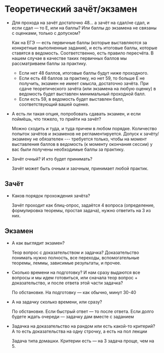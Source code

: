 Теоретический зачёт/экзамен
===========================

* Для прохода на зачёт достаточно 48... а зачёт на сдал/не сдал, и если сдал — то Е, 
или на баллы? Или баллы до экзамена не связаны с оценками, только с допуском?

  Как на ЕГЭ — есть первичные баллы (которые выставляются за конкретные выполненные задания),
  и есть итоговые баллы, которые ставятся в ведомость. Соответственно, есть правило пересчёта.
  В нашем случае в качестве таких первичных баллов мы рассматриваем баллы за практику.

  * Если нет 48 баллов, итоговые баллы будут ниже проходного.  
  * Если есть 48 баллов за практику, но нет 59, то больше E не получить, экзамен не имеет смысла, достаточно зачёта. 
    При сдаче теоретического зачёта (или экзамена на любую оценку) в ведомость будет выставлен минимальный проходной балл.
  * Если есть 59, в ведомость будет выставлен балл, соответствующий вашей оценке. 

* А есть ли такая опция, попробовать сдавать экзамен, и если поймёшь, что тяжело, то прийти на зачёт?

  Можно сходить и туда, и туда причем в любом порядке. Количество попыток зачётов и экзаменов не регламентируется.
  Допуск к зачёту/экзамену не обязателен --- требуется только, чтобы на момент выставления баллов в ведомость
  (к моменту окончания сессии) у вас были получены необходимые баллы за практику.

* Зачёт очный? И кто будет принимать?

  Зачёт может быть очным и заочным, принимает любой практик.

Зачёт
-----

* Каков порядок прохождения зачёта?

  Зачёт проходит как блиц-опрос, задаётся 4 вопроса (определение, формулировка теоремы, простая задача),
  нужно ответить на 3 из них.

Экзамен
-------

* А как выглядит экзамен? 

  Теор вопрос с доказательством и задачка? Доказательство понимать нужно полность, все переходы, 
  вспомогательные теоремы, леммы, зависимые результаты, и прочее.

* Сколько времени на подготовку? И нам сразу выдаются все вопросы и мы идем готовиться, 
или сначала теор вопрос + доказательство, и после ответа этой части задачка?

  По обстановке. На подготовку — как обычно, минут 30-40

* А на задачку сколько времени, или сразу?

  По обстановке. Если быстрый ответ — то после ответа. Если долго будете ждать очереди — задачку дам вместе с заданием
 
* Задачка на доказательство на рандом или есть какой-то критерий? А то есть доказательства на одну строчку, а есть на пол лекции

  Задача типа домашки. Критерии есть — на 3 задача проще, чем на 5.

